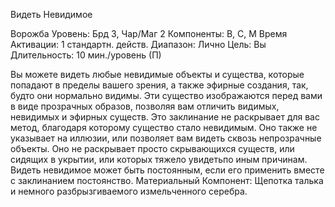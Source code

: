 
Видеть Невидимое

Ворожба
Уровень: Брд 3, Чар/Маг 2
Компоненты: В, С, М
Время Активации: 1 стандартн. действ.
Диапазон: Лично
Цель: Вы
Длительность: 10 мин./уровень (П)

Вы можете видеть любые невидимые
объекты и существа, которые попадают
в пределы вашего зрения, а также эфирные создания, так, будто они нормально
видимы. Эти существо изображаются
перед вами в виде прозрачных образов,
позволяя вам отличить видимых, невидимых и эфирных существ.
Это заклинание не раскрывает для
вас метод, благодаря которому существо стало невидимым. Оно также не
указывает на иллюзии, или позволяет
вам видеть сквозь непрозрачные объекты. Оно не раскрывает просто скрывающихся существ, или сидящих в
укрытии, или которых тяжело увидетьпо иным причинам.
Видеть невидимое может быть постоянным, если его применить вместе с
заклинанием постоянство.
Материальный Компонент: Щепотка талька и немного разбрызгиваемого
измельченного серебра.